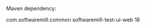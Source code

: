 Maven dependency:

<dependency>
    <groupId>com.softwaremill.common</groupId>
    <artifactId>softwaremill-test-ui-web</artifactId>
    <version>18</version>
</dependency>
